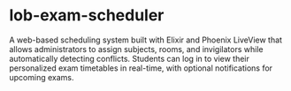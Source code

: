 # lob-exam-scheduler
A web-based scheduling system built with Elixir and Phoenix LiveView that allows administrators to assign subjects, rooms, and invigilators while automatically detecting conflicts. Students can log in to view their personalized exam timetables in real-time, with optional notifications for upcoming exams.
